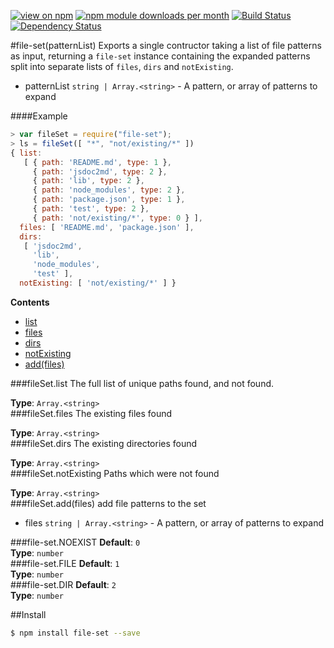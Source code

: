 [![view on npm](http://img.shields.io/npm/v/file-set.svg)](https://www.npmjs.org/package/file-set)
[![npm module downloads per month](http://img.shields.io/npm/dm/file-set.svg)](https://www.npmjs.org/package/file-set)
[![Build Status](https://travis-ci.org/75lb/file-set.svg?branch=master)](https://travis-ci.org/75lb/file-set)
[![Dependency Status](https://david-dm.org/75lb/file-set.svg)](https://david-dm.org/75lb/file-set)

<a name="module_file-set"></a>
#file-set(patternList)
Exports a single contructor taking a list of file patterns as input, returning a `file-set` instance containing the expanded patterns split into separate lists of `files`, `dirs` and `notExisting`.


- patternList `string | Array.<string>` - A pattern, or array of patterns to expand

  
####Example
```js
> var fileSet = require("file-set");
> ls = fileSet([ "*", "not/existing/*" ])
{ list:
   [ { path: 'README.md', type: 1 },
     { path: 'jsdoc2md', type: 2 },
     { path: 'lib', type: 2 },
     { path: 'node_modules', type: 2 },
     { path: 'package.json', type: 1 },
     { path: 'test', type: 2 },
     { path: 'not/existing/*', type: 0 } ],
  files: [ 'README.md', 'package.json' ],
  dirs:
   [ 'jsdoc2md',
     'lib',
     'node_modules',
     'test' ],
  notExisting: [ 'not/existing/*' ] }
```
**Contents**
* [list](#module_file-set#list)
* [files](#module_file-set#files)
* [dirs](#module_file-set#dirs)
* [notExisting](#module_file-set#notExisting)
* [add(files)](#module_file-set#add)

<a name="module_file-set#list"></a>
###fileSet.list
The full list of unique paths found, and not found.

**Type**: `Array.<string>`  
<a name="module_file-set#files"></a>
###fileSet.files
The existing files found

**Type**: `Array.<string>`  
<a name="module_file-set#dirs"></a>
###fileSet.dirs
The existing directories found

**Type**: `Array.<string>`  
<a name="module_file-set#notExisting"></a>
###fileSet.notExisting
Paths which were not found

**Type**: `Array.<string>`  
<a name="module_file-set#add"></a>
###fileSet.add(files)
add file patterns to the set


- files `string | Array.<string>` - A pattern, or array of patterns to expand

<a name="module_file-set.NOEXIST"></a>
###file-set.NOEXIST
**Default**: `0`  
**Type**: `number`  
<a name="module_file-set.FILE"></a>
###file-set.FILE
**Default**: `1`  
**Type**: `number`  
<a name="module_file-set.DIR"></a>
###file-set.DIR
**Default**: `2`  
**Type**: `number`  

##Install 
```sh
$ npm install file-set --save
```
